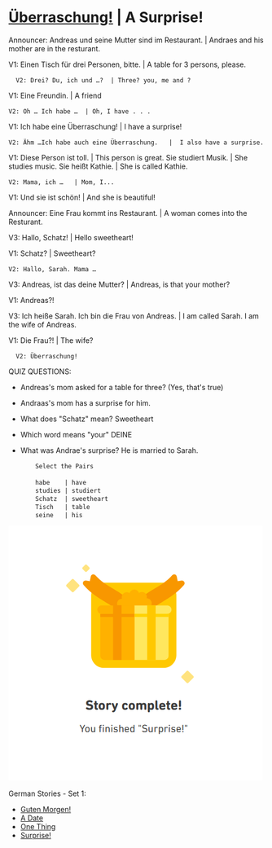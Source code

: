 # [Überraschung!](https://www.duolingo.com/stories/de-ueberraschung) | A Surprise! 

Announcer: 
Andreas und seine Mutter sind im Restaurant. | Andraes and his mother are in the resturant. 

V1: Einen Tisch für drei Personen, bitte. | A table for 3 persons, please. 

      V2: Drei? Du, ich und …?  | Three? you, me and ? 

V1: Eine Freundin.    | A friend

    V2: Oh … Ich habe …  | Oh, I have . . . 

V1: Ich habe eine Überraschung!    | I have a surprise! 

    V2: Ähm …Ich habe auch eine Überraschung.   |  I also have a surprise. 

V1: Diese Person ist toll.  | This person is great.
    Sie studiert Musik.     | She studies music. 
    Sie heißt Kathie.       | She is called Kathie. 
    
    V2: Mama, ich …   | Mom, I...
   
V1: Und sie ist schön!  | And she is beautiful! 

Announcer:
Eine Frau kommt ins Restaurant. | A woman comes into the Resturant. 

V3: Hallo, Schatz!  | Hello sweetheart! 

V1: Schatz? | Sweetheart? 

    V2: Hallo, Sarah. Mama …

V3: Andreas, ist das deine Mutter?  | Andreas, is that your mother? 

V1: Andreas?!

V3: Ich heiße Sarah. Ich bin die Frau von Andreas.  | I am called Sarah.  I am the wife of Andreas. 

V1: Die Frau?!    | The wife?

      V2: Überraschung! 




QUIZ QUESTIONS:
* Andreas's mom asked for a table for three? (Yes, that's true)
* Andraas's mom has a surprise for him. 
* What does "Schatz" mean? Sweetheart 
* Which word means "your" DEINE 
* What was Andrae's surprise?  He is married to Sarah. 

          Select the Pairs 

          habe    | have
          studies | studiert
          Schatz  | sweetheart 
          Tisch   | table 
          seine   | his 
          
 
 ![surprise](https://github.com/EO4wellness/T-I-L/blob/main/polyglot/aleman/Castle-1/2021-01-13-Story-Surprise.png)
          

German Stories - Set 1:
* [Guten Morgen!](https://github.com/EO4wellness/T-I-L/blob/main/polyglot/aleman/Castle-1/guten-morgen.md)
* [A Date](https://github.com/EO4wellness/T-I-L/blob/main/polyglot/aleman/Castle-1/a-date.md) 
* [One Thing](https://github.com/EO4wellness/T-I-L/blob/main/polyglot/aleman/Castle-1/one-thing.md) 
* [Surprise!](https://github.com/EO4wellness/T-I-L/blob/main/polyglot/aleman/Castle-1/surprise.md) 
